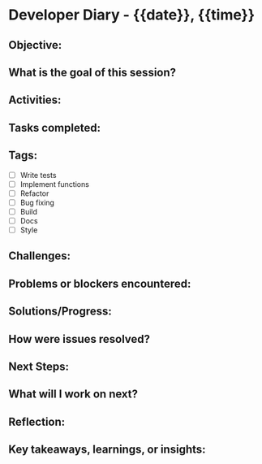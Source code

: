 # Developer Diary - {{date}}, {{time}}
## Objective:
What is the goal of this session?
 - 

## Activities:
Tasks completed:
- 

## Tags:
- [ ] Write tests
- [ ] Implement functions 
- [ ] Refactor
- [ ] Bug fixing
- [ ] Build
- [ ] Docs
- [ ] Style

## Challenges:
Problems or blockers encountered: 
- 

## Solutions/Progress:
How were issues resolved?
- 

## Next Steps:
What will I work on next?
- 

## Reflection:
Key takeaways, learnings, or insights:
- 
